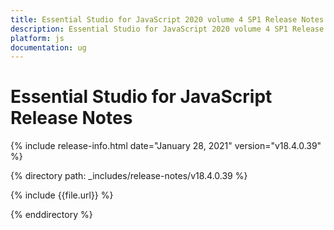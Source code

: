 ```yaml
---
title: Essential Studio for JavaScript 2020 volume 4 SP1 Release Notes  
description: Essential Studio for JavaScript 2020 volume 4 SP1 Release Notes  
platform: js
documentation: ug
---
```


# Essential Studio for JavaScript  Release Notes  

{% include release-info.html date="January 28, 2021"  version="v18.4.0.39" %} 


{% directory path: _includes/release-notes/v18.4.0.39 %}

{% include {{file.url}} %}

{% enddirectory %}